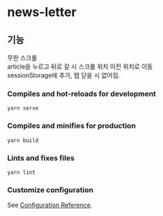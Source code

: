 # news-letter

## 기능
무한 스크롤  
article을 누르고 뒤로 갈 시 스크롤 위치 이전 위치로 이동  
sessionStorage에 추가, 탭 닫을 시 없어짐.



### Compiles and hot-reloads for development
```
yarn serve
```

### Compiles and minifies for production
```
yarn build
```

### Lints and fixes files
```
yarn lint
```

### Customize configuration
See [Configuration Reference](https://cli.vuejs.org/config/).
